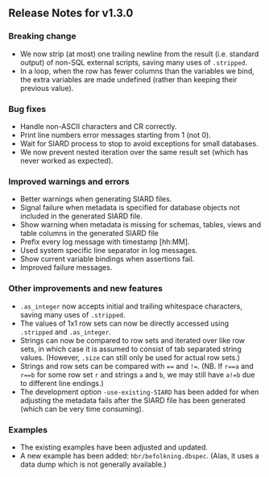 ## Release Notes for v1.3.0

### Breaking change
- We now strip (at most) one trailing newline from the result (i.e.
  standard output) of non-SQL external scripts, saving many uses of
  `.stripped`.
- In a loop, when the row has fewer columns than the variables we bind,
  the extra variables are made undefined (rather than keeping their
  previous value).

### Bug fixes
- Handle non-ASCII characters and CR correctly.
- Print line numbers error messages starting from 1 (not 0).
- Wait for SIARD process to stop to avoid exceptions for small databases.
- We now prevent nested iteration over the same result set (which has
  never worked as expected).

### Improved warnings and errors
- Better warnings when generating SIARD files.
- Signal failure when metadata is specified for database objects not
  included in the generated SIARD file.
- Show warning when metadata is missing for schemas, tables, views and
  table columns in the generated SIARD file
- Prefix every log message with timestamp [hh:MM].
- Used system specific line separator in log messages.
- Show current variable bindings when assertions fail.
- Improved failure messages.

### Other improvements and new features
- `.as_integer` now accepts initial and trailing whitespace characters,
  saving many uses of `.stripped`.
- The values of 1x1 row sets can now be directly accessed using
  `.stripped` and `.as_integer`.
- Strings can now be compared to row sets and iterated over like row sets,
  in which case it is assumed to consist of tab separated string values.
  (However, `.size` can still only be used for actual row sets.)
- Strings and row sets can be compared with `==` and `!=`. (NB. If `r==a`
  and `r==b` for some row set `r` and strings `a` and `b`, we may still
  have `a!=b` due to different line endings.)
- The development option `-use-existing-SIARD` has been added for when
  adjusting the metadata fails after the SIARD file has been generated
  (which can be very time consuming).

### Examples
- The existing examples have been adjusted and updated.
- A new example has been added: `hbr/befolkning.dbspec`.
  (Alas, it uses a data dump which is not generally available.)
